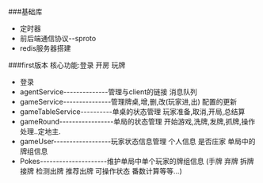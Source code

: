 ###基础库
- 定时器
- 前后端通信协议--sproto
- redis服务器搭建

###first版本 核心功能:登录 开房 玩牌
- 登录
- agentService--------------管理与client的链接 消息队列 
- gameService---------------管理牌桌,增,删,改(玩家进,出)  配置的更新
- gameTableService----------单桌的状态管理 玩家准备,取消,开局,总结算
- gameRound-----------------单局的状态管理 开始游戏,洗牌,发牌,抓牌,操作处理..定地主.
- gameUser------------------玩家状态信息管理 个人信息 是否庄家 单局中的牌组信息
- Pokes---------------------维护单局中单个玩家的牌组信息 (手牌 弃牌 拆牌 接牌 检测出牌 推荐出牌  可操作状态 番数计算等等...)

